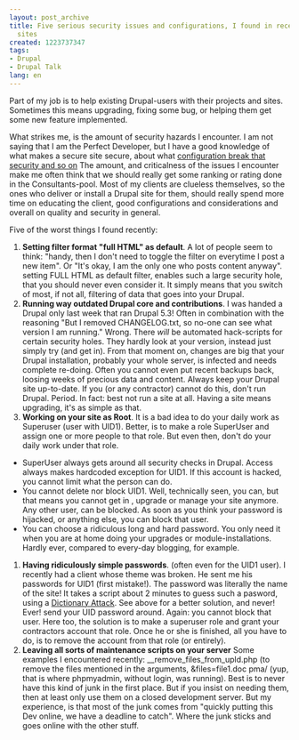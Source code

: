 ```yaml
---
layout: post_archive
title: Five serious security issues and configurations, I found in recent clients
  sites
created: 1223737347
tags:
- Drupal
- Drupal Talk
lang: en
---
```

Part of my job is to help existing Drupal-users with their projects and sites. Sometimes this means upgrading, fixing some bug, or helping them get some new feature implemented. 

What strikes me, is the amount of security hazards I encounter. I am not saying that I am the Perfect Developer, but I have a good knowledge of what makes a secure site secure, about what [configuration break that security and so on](/publications/blogs/2006-02-12-some_tips_for_adminstrators_and_multisite_providers_to_make_drupal_more_secure)
The amount, and criticalness of the issues I encounter make me often think that we should really get some ranking or rating done in the Consultants-pool. Most of my clients are clueless themselves, so the ones who deliver or install a Drupal site for them, should really spend more time on educating the client, good configurations and considerations and overall on quality and security in general.

Five of the worst things I found recently: <!--break-->

1. **Setting filter format "full HTML" as default**. A lot of people seem to think: "handy, then I don't need to toggle the filter on everytime I post a new item". Or "It's okay, I am the only one who posts content anyway". setting FULL HTML as default filter, enables such a large security hole, that you should never even consider it. It simply means that you switch of most, if not all, filtering of data that goes into your Drupal. 
1. **Running way outdated Drupal core and contributions**. I was handed a Drupal only last week that ran Drupal 5.3! Often in combination with the reasoning "But I removed CHANGELOG.txt, so no-one can see what version I am running." Wrong. There _will_ be automated hack-scripts for certain security holes. They hardly look at your version, instead just simply try (and get in). From that moment on, changes are big that your Drupal installation, probably your whole server, is infected and needs complete re-doing. Often you cannot even put recent backups back, loosing weeks of precious data and content. Always keep your Drupal site up-to-date. If you (or any contractor) cannot do this, don't run Drupal. Period. In fact: best not run a site at all. Having a site means upgrading, it's as simple as that. 
1. **Working on your site as Root**. It is a bad idea to do your daily work as Superuser (user with UID1). Better, is to make a role SuperUser and assign one or more people to that role. But even then, don't do your daily work under that role. 
 * SuperUser always gets around all security checks in Drupal. Access always makes hardcoded exception for UID1. If this account is hacked, you cannot limit what the person can do.
 * You cannot delete nor block UID1. Well, technically seen, you can, but that means you cannot get in , upgrade or manage your site anymore. Any other user, can be blocked. As soon as you think your password is hijacked, or anything else, you can block that user.
 * You can choose a ridiculous long and hard password. You only need it when you are at home doing your upgrades or module-installations. Hardly ever, compared to every-day blogging, for example.
1. **Having ridiculously simple passwords**. (often even for the UID1 user). I recently had a client whose theme was broken. He sent me his passwords for UID1 (first mistake!). The password was literally the name of the site! It takes a script about 2 minutes to guess such a pasword, using a [Dictionary Attack](http://en.wikipedia.org/wiki/Dictionary_attack). See above for a better solution, and never! Ever! send your UID password around. Again: you cannot block that user. Here too, the solution is to make a superuser role and grant your contractors account that role. Once he or she is finished, all you have to do, is to remove the account from that role (or entirely).
1. **Leaving all sorts of maintenance scripts on your server** Some examples I encountered recently: \_\_remove_files_from_upld.php (to remove the files mentioned in the arguments, &files=file1.doc pma/ (yup, that is where phpmyadmin, without login, was running). Best is to never have this kind of junk in the first place. But if you insist on needing them, then at least only use them on a closed development server. But my experience, is that most of the junk comes from "quickly putting this Dev online, we have a deadline to catch". Where the junk sticks and goes online with the other stuff.
